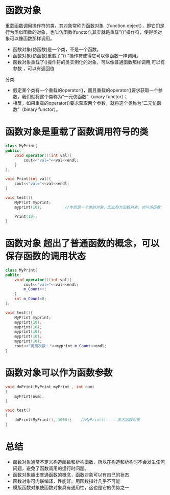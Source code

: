 # 函数对象

重载函数调用操作符的类，其对象常称为函数对象（function object），即它们是行为类似函数的对象，也叫仿函数(functor),其实就是重载“()”操作符，使得类对象可以像函数那样调用。

* 函数对象(仿函数)是一个类，不是一个函数。
* 函数对象(仿函数)重载了”() ”操作符使得它可以像函数一样调用。
* 函数对象重载了()操作符的类实例化的对象，可以像普通函数那样调用,可以有参数 ，可以有返回值

分类:

* 假定某个类有一个重载的operator()，而且重载的operator()要求获取一个参数，我们就将这个类称为“一元仿函数”（unary functor）；
* 相反，如果重载的operator()要求获取两个参数，就将这个类称为“二元仿函数”（binary functor）。

# 函数对象是重载了函数调用符号的类

```c++
class MyPrint{
public:
	void operator()(int val){    
		cout<<"val="<<val<<endl; 
	}
};

void Print(int val){
	cout<<"val="<<val<<endl;
}

void test(){
	MyPrint myprint;
	myprint(10);          //本质是一个类的对象，因此称为函数对象，也叫仿函数
	
	Print(10);
}
```

# 函数对象 超出了普通函数的概念，可以保存函数的调用状态

```c++
class MyPrint{
public:
	void operator()(int val){
		cout<<"val="<<val<<endl; 
		m_Count++;
	}
	int m_Count=0;
};

void test(){
	MyPrint myprint;
	myprint(10);
	myprint(10);
	myprint(10);
	myprint(10);
	myprint(10);
	cout<<"调用次数："<<myprint.m_Count<<endl;
}
```

# 函数对象可以作为函数参数

```c++
void doPrint(MyPrint myPrint , int num)
{
	myPrint(num);
}

void test()
{
	doPrint(MyPrint(), 1000);    //MyPrint()-----匿名函数对象
}
```

# 总结

* 函数对象通常不定义构造函数和析构函数，所以在构造和析构时不会发生任何问题，避免了函数调用的运行时问题。
* 函数对象超出普通函数的概念，函数对象可以有自己的状态
* 函数对象可内联编译，性能好。用函数指针几乎不可能
* 模版函数对象使函数对象具有通用性，这也是它的优势之一 